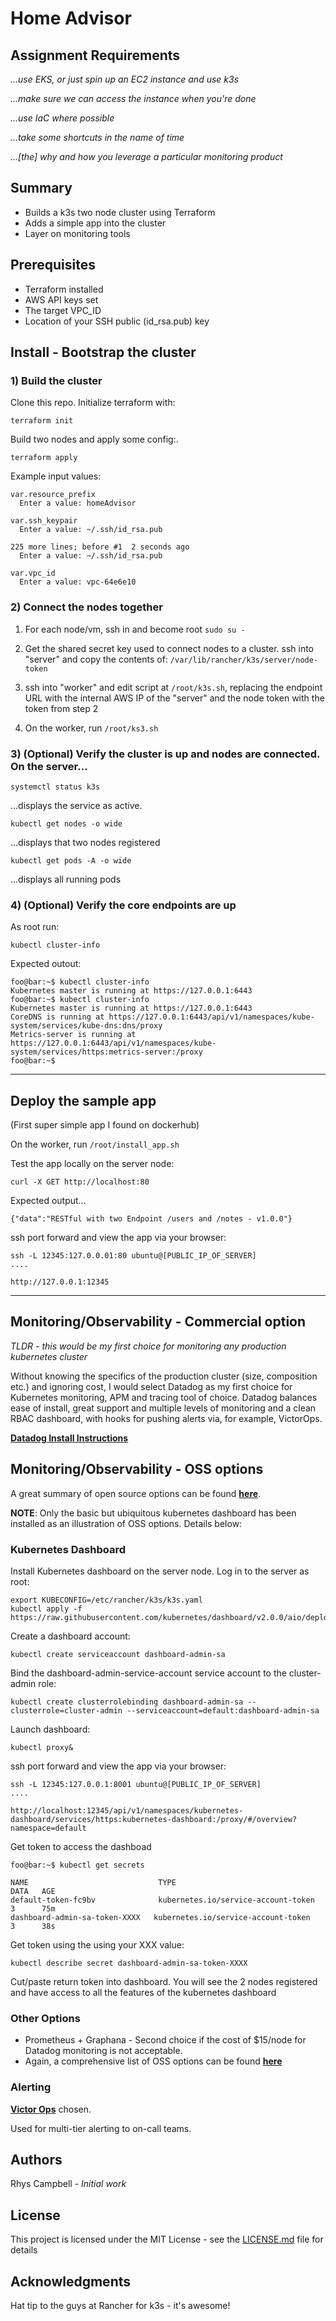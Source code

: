 # Home Advisor

## Assignment Requirements
*...use EKS, or just spin up an EC2 instance and use k3s*

*...make sure we can access the instance when you're done*

*...use IaC where possible*

*...take some shortcuts in the name of time*

*...[the] why and how you leverage a particular monitoring product*

## Summary

- Builds a k3s two node cluster using Terraform
- Adds a simple app into the cluster
- Layer on monitoring tools

## Prerequisites

- Terraform installed
- AWS API keys set
- The target VPC_ID
- Location of your SSH public (id_rsa.pub) key

## Install - Bootstrap the cluster
### 1) Build the cluster

Clone this repo. Initialize terraform with:
```
terraform init
```

Build two nodes and apply some config:.
```
terraform apply
```

Example input values:
```
var.resource_prefix
  Enter a value: homeAdvisor

var.ssh_keypair
  Enter a value: ~/.ssh/id_rsa.pub

225 more lines; before #1  2 seconds ago
  Enter a value: ~/.ssh/id_rsa.pub

var.vpc_id
  Enter a value: vpc-64e6e10
```

### 2) Connect the nodes together

1. For each node/vm, ssh in and become root
```sudo su -```

2. Get the shared secret key used to connect nodes to a cluster. ssh into "server" and copy the contents of:
```/var/lib/rancher/k3s/server/node-token```

3. ssh into "worker" and edit script at ```/root/k3s.sh```, replacing the endpoint URL with the internal AWS IP of the "server" and the node token with the token from step 2

4) On the worker, run ```/root/ks3.sh```

### 3) (Optional)  Verify the cluster is up and nodes are connected. On the server...

```
systemctl status k3s
```
...displays the service as active.

```
kubectl get nodes -o wide
```
...displays that two nodes registered

```
kubectl get pods -A -o wide
```
...displays all running pods

### 4) (Optional) Verify the core endpoints are up

As root run:
```
kubectl cluster-info
```
Expected outout:
```console
foo@bar:~$ kubectl cluster-info
Kubernetes master is running at https://127.0.0.1:6443
foo@bar:~$ kubectl cluster-info
Kubernetes master is running at https://127.0.0.1:6443
CoreDNS is running at https://127.0.0.1:6443/api/v1/namespaces/kube-system/services/kube-dns:dns/proxy
Metrics-server is running at https://127.0.0.1:6443/api/v1/namespaces/kube-system/services/https:metrics-server:/proxy
foo@bar:~$
```
-----------
## Deploy the sample app

(First super simple app I found on dockerhub)

On the worker, run ```/root/install_app.sh```

Test the app locally on the server node:
```
curl -X GET http://localhost:80
```

Expected output...
```
{"data":"RESTful with two Endpoint /users and /notes - v1.0.0"}
```

ssh port forward and view the app via your browser:

```
ssh -L 12345:127.0.0.01:80 ubuntu@[PUBLIC_IP_OF_SERVER]
....

http://127.0.0.1:12345
```


-----------

## Monitoring/Observability - Commercial option
_TLDR - this would be my first choice for monitoring any production kubernetes cluster_

Without knowing the specifics of the production cluster (size, composition etc.) and ignoring cost, I would select Datadog as my first choice for Kubernetes monitoring, APM and tracing tool of choice. Datadog balances ease of install, great support and multiple levels of monitoring and a clean RBAC dashboard, with hooks for pushing alerts via, for example, VictorOps. 


**[Datadog Install Instructions](https://www.datadoghq.com/blog/monitoring-kubernetes-with-datadog/)**



## Monitoring/Observability -  OSS options

A great summary of open source options can be found **[here](https://techbeacon.com/enterprise-it/9-top-open-source-tools-monitoring-kubernetes)**.  

**NOTE**: Only the basic but ubiquitous kubernetes dashboard has been installed as an illustration of OSS options. Details below:


### Kubernetes Dashboard

Install Kubernetes dashboard on the server node. Log in to the server as root:
```
export KUBECONFIG=/etc/rancher/k3s/k3s.yaml
kubectl apply -f https://raw.githubusercontent.com/kubernetes/dashboard/v2.0.0/aio/deploy/recommended.yaml
```

Create a dashboard account:
```
kubectl create serviceaccount dashboard-admin-sa
```

Bind the dashboard-admin-service-account service account to the cluster-admin role:
```
kubectl create clusterrolebinding dashboard-admin-sa --clusterrole=cluster-admin --serviceaccount=default:dashboard-admin-sa
```

Launch dashboard:
```
kubectl proxy&
```
ssh port forward and view the app via your browser:


```
ssh -L 12345:127.0.0.1:8001 ubuntu@[PUBLIC_IP_OF_SERVER]
....

http://localhost:12345/api/v1/namespaces/kubernetes-dashboard/services/https:kubernetes-dashboard:/proxy/#/overview?namespace=default
```

Get token to access the dashboad

```
foo@bar:~$ kubectl get secrets

NAME                             TYPE                                  DATA   AGE
default-token-fc9bv              kubernetes.io/service-account-token   3      75m
dashboard-admin-sa-token-XXXX   kubernetes.io/service-account-token   3      38s
```


Get token using the using your XXX value:
```
kubectl describe secret dashboard-admin-sa-token-XXXX
```

Cut/paste return token into dashboard. You will see the 2 nodes registered and have access to all the features of the kubernetes dashboard

### Other Options
- Prometheus + Graphana - Second choice if the cost of $15/node for Datadog monitoring is not acceptable. 
- Again, a comprehensive list of OSS options can be found **[here](https://techbeacon.com/enterprise-it/9-top-open-source-tools-monitoring-kubernetes)**



### Alerting
**[Victor Ops](https://victorops.com/)** chosen.

Used for multi-tier alerting to on-call teams.


## Authors

Rhys Campbell - *Initial work*

## License

This project is licensed under the MIT License - see the [LICENSE.md](LICENSE.md) file for details

## Acknowledgments
Hat tip to the guys at Rancher for k3s - it's awesome!
